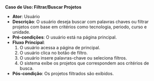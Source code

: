 **Caso de Uso: Filtrar/Buscar Projetos**
- **Ator**: Usuário
- **Descrição**: O usuário deseja buscar com palavras chaves ou filtrar projetos com base em critérios como tecnologia, periodo, curso e unidade.
- **Pré-condições**: O usuário está na página principal.
- **Fluxo Principal**:
  1. O usuário acessa a página de principal.
  2. O usuário clica no botão de filtro.
  3. O usuário insere palavras-chave ou seleciona filtros.
  4. O sistema exibe os projetos que correspondem aos critérios de busca.
- **Pós-condição**: Os projetos filtrados são exibidos.
